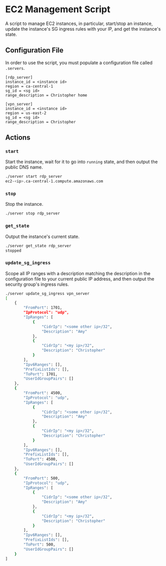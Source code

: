 # EC2 Management Script

A script to manage EC2 instances, in particular, start/stop an instance, update the instance's SG ingress rules
with your IP, and get the instance's state.

## Configuration File

In order to use the script, you must populate a configuration file called `.servers`.

```
[rdp_server]
instance_id = <instance id>
region = ca-central-1
sg_id = <sg id>
range_description = Christopher home

[vpn_server]
instance_id = <instance id>
region = us-east-2
sg_id = <sg id>
range_description = Christopher
```
 
## Actions
 
### `start`
 
Start the instance, wait for it to go into `running` state, and then output
the public DNS name.
 
```bash
./server start rdp_server
ec2-<ip>.ca-central-1.compute.amazonaws.com
```
 
### `stop`
 
Stop the instance.

```bash
./server stop rdp_server
```
 
### `get_state`
 
Output the instance's current state.
 
```bash
./server get_state rdp_server
stopped
```
 
### `update_sg_ingress`

Scope all IP ranges with a description matching the description in the configuration file
to your current public IP address, and then output the security group's ingress rules.
 
```bash
./server update_sg_ingress vpn_server
[
    {
        "FromPort": 1701,
        "IpProtocol": "udp",
        "IpRanges": [
            {
                "CidrIp": "<some other ip>/32",
                "Description": "Amy"
            },
            {
                "CidrIp": "<my ip>/32",
                "Description": "Christopher"
            }
        ],
        "Ipv6Ranges": [],
        "PrefixListIds": [],
        "ToPort": 1701,
        "UserIdGroupPairs": []
    },
    {
        "FromPort": 4500,
        "IpProtocol": "udp",
        "IpRanges": [
            {
                "CidrIp": "<some other ip>/32",
                "Description": "Amy"
            },
            {
                "CidrIp": "<my ip>/32",
                "Description": "Christopher"
            }
        ],
        "Ipv6Ranges": [],
        "PrefixListIds": [],
        "ToPort": 4500,
        "UserIdGroupPairs": []
    },
    {
        "FromPort": 500,
        "IpProtocol": "udp",
        "IpRanges": [
            {
                "CidrIp": "<some other ip>/32",
                "Description": "Amy"
            },
            {
                "CidrIp": "<my ip>/32",
                "Description": "Christopher"
            }
        ],
        "Ipv6Ranges": [],
        "PrefixListIds": [],
        "ToPort": 500,
        "UserIdGroupPairs": []
    }
]
```
 